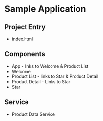 # Sample Application

## Project Entry

* index.html

## Components

* App - links to Welcome & Product List
* Welcome
* Product List - links to Star & Product Detail
* Product Detail - Links to Star
* Star

## Service

* Product Data Service
